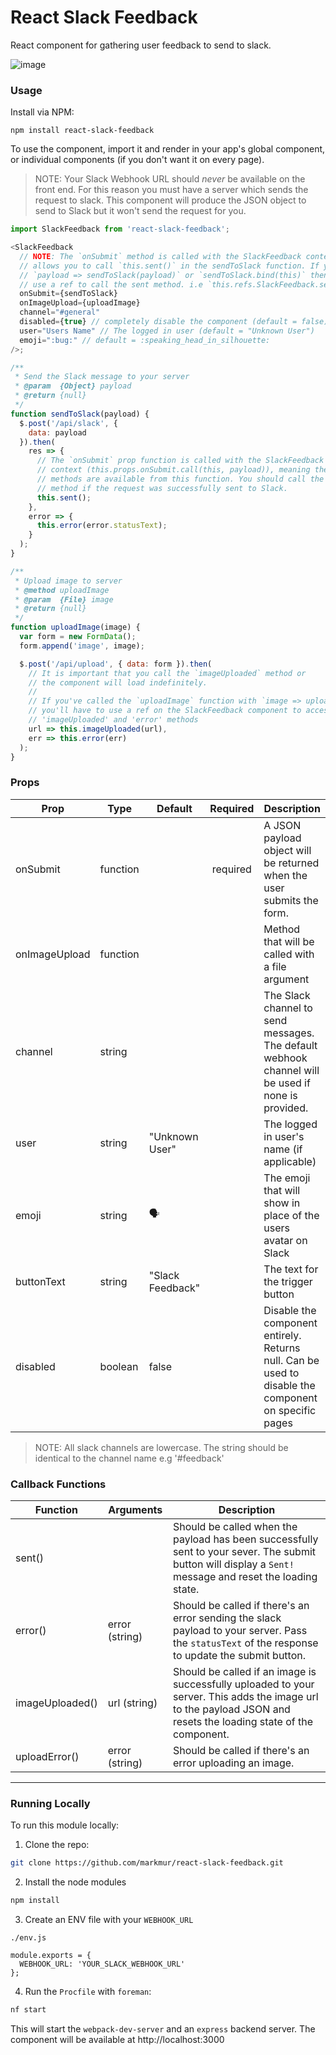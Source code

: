 # React Slack Feedback

React component for gathering user feedback to send to slack.

![image](http://res.cloudinary.com/di0xuztdq/image/upload/v1471245001/uehkqqfarpue7auonqol.gif)

### Usage

Install via NPM:

```
npm install react-slack-feedback
```

To use the component, import it and render in your app's global component,
or individual components (if you don't want it on every page).

> NOTE:
> Your Slack Webhook URL should _never_ be available on the front end.
> For this reason you must have a server which sends the request to slack.
> This component will produce the JSON object to send to Slack but it won't send
> the request for you.

```js
import SlackFeedback from 'react-slack-feedback';

<SlackFeedback
  // NOTE: The `onSubmit` method is called with the SlackFeedback context which
  // allows you to call `this.sent()` in the sendToSlack function. If you use
  // `payload => sendToSlack(payload)` or `sendToSlack.bind(this)` then you must
  // use a ref to call the sent method. i.e `this.refs.SlackFeedback.sent();`
  onSubmit={sendToSlack}
  onImageUpload={uploadImage}
  channel="#general"
  disabled={true} // completely disable the component (default = false)
  user="Users Name" // The logged in user (default = "Unknown User")
  emoji=":bug:" // default = :speaking_head_in_silhouette:
/>;

/**
 * Send the Slack message to your server
 * @param  {Object} payload
 * @return {null}
 */
function sendToSlack(payload) {
  $.post('/api/slack', {
    data: payload
  }).then(
    res => {
      // The `onSubmit` prop function is called with the SlackFeedback component
      // context (this.props.onSubmit.call(this, payload)), meaning the component
      // methods are available from this function. You should call the `sent`
      // method if the request was successfully sent to Slack.
      this.sent();
    },
    error => {
      this.error(error.statusText);
    }
  );
}

/**
 * Upload image to server
 * @method uploadImage
 * @param  {File} image
 * @return {null}
 */
function uploadImage(image) {
  var form = new FormData();
  form.append('image', image);

  $.post('/api/upload', { data: form }).then(
    // It is important that you call the `imageUploaded` method or
    // the component will load indefinitely.
    //
    // If you've called the `uploadImage` function with `image => uploadImage(image)`,
    // you'll have to use a ref on the SlackFeedback component to access the
    // 'imageUploaded' and 'error' methods
    url => this.imageUploaded(url),
    err => this.error(err)
  );
}
```

### Props

| Prop          | Type     | Default          | Required | Description                                                                                          |
| ------------- | -------- | ---------------- | :------: | ---------------------------------------------------------------------------------------------------- |
| onSubmit      | function |                  | required | A JSON payload object will be returned when the user submits the form.                               |
| onImageUpload | function |                  |          | Method that will be called with a file argument                                                      |
| channel       | string   |                  |          | The Slack channel to send messages. The default webhook channel will be used if none is provided.    |
| user          | string   | "Unknown User"   |          | The logged in user's name (if applicable)                                                            |
| emoji         | string   | 🗣                |          | The emoji that will show in place of the users avatar on Slack                                       |
| buttonText    | string   | "Slack Feedback" |          | The text for the trigger button                                                                      |
| disabled      | boolean  | false            |          | Disable the component entirely. Returns null. Can be used to disable the component on specific pages |

> NOTE:
> All slack channels are lowercase. The string should be identical to the channel name e.g '#feedback'

### Callback Functions

| Function        | Arguments      | Description                                                                                                                                                      |
| --------------- | -------------- | ---------------------------------------------------------------------------------------------------------------------------------------------------------------- |
| sent()          |                | Should be called when the payload has been successfully sent to your sever. The submit button will display a `Sent!` message and reset the loading state.        |
| error()         | error (string) | Should be called if there's an error sending the slack payload to your server. Pass the `statusText` of the response to update the submit button.                |
| imageUploaded() | url (string)   | Should be called if an image is successfully uploaded to your server. This adds the image url to the payload JSON and resets the loading state of the component. |
| uploadError()   | error (string) | Should be called if there's an error uploading an image.                                                                                                         |

---

### Running Locally

To run this module locally:

1.  Clone the repo:

```bash
git clone https://github.com/markmur/react-slack-feedback.git
```

2.  Install the node modules

```bash
npm install
```

3.  Create an ENV file with your `WEBHOOK_URL`

`./env.js`

```
module.exports = {
  WEBHOOK_URL: 'YOUR_SLACK_WEBHOOK_URL'
};
```

4.  Run the `Procfile` with `foreman`:

```bash
nf start
```

This will start the `webpack-dev-server` and an `express` backend server.
The component will be available at http://localhost:3000
